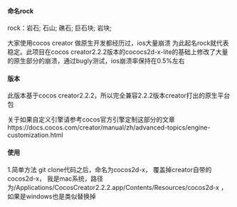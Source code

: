 #### 命名rock
rock：岩石; 石山; 礁石; 巨石块; 岩块;

大家使用cocos creator 做原生开发都经历过，ios大量崩溃 为此起名rock就代表稳定。此项目在cocos creator2.2.2版本的cococs2d-x-lite的基础上修改了大量的原生部分的崩溃，通过bugly测试，ios崩溃率保持在0.5%左右


#### 版本
此版本基于cocos creator2.2.2，所以完全兼容2.2.2版本creator打出的原生平台包

关于如果自定义引擎请参考cocos官方引擎定制这部分的文章https://docs.cocos.com/creator/manual/zh/advanced-topics/engine-customization.html


#### 使用
1.简单方法
git clone代码之后，命名为cocos2d-x， 覆盖掉creator自带的cocos2d-x， 我是mac系统，路径为/Applications/CocosCreator2.2.2.app/Contents/Resources/cocos2d-x 
，如果是windows也是类似替换掉

